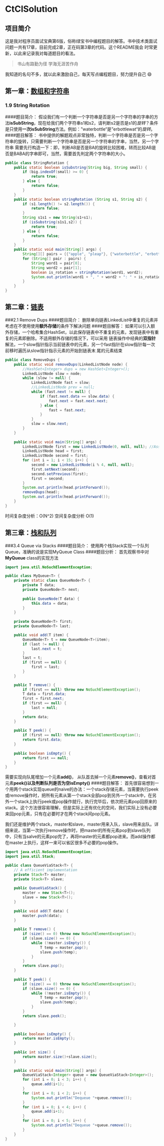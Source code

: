# CtClSolution

## 项目简介

这是我对程序员面试宝典第6版，俗称绿宝书中编程题目的解答。书中技术类面试问题一共有17章，目前完成2章，正在码第3章的代码。这个README我会
时常更新，以此来记录我对每道题目的看法。

> 书山有路勤为径 学海无涯苦作舟

我知道的名句不多，就以此来激励自己，每天写点编程题目，努力提升自己 :smile:

## 第一章：[数组和字符串](https://github.com/JinhaiZ/CtClSolution/tree/master/src/Chapter1)

### 1.9 String Rotation
####题目简介：
假设我们有一个判断一个字符串是否是另一个字符串的字串的方法**isSubString**，现在给我们两个字符串s1和s2，请判断s2是否是s1的*旋转*？条件
是只使用**一次isSubString**方法。例如：”waterbottle“是”erbottlewat“的*旋转*。
####题目解答：
书中提供的解题观点非常独特，判断一个字符串是否是另一个字符串的旋转，只需要判断一个字符串是否是另一个字符串的字串，当然，另一个字符串
需要先行构造一下：即，判断AB是否是BA的旋转比较困难，转而比较AB是否是BABA的字串即可，当然，需要首先判定两个字符串的大小。
```java
public class StringRotation {
	public static boolean isSubstring(String big, String small) {
		if (big.indexOf(small) >= 0) {
			return true;
		} else {
			return false;
		}
	}
	public static boolean stringRotation (String s1, String s2) {
		if (s1.length() != s2.length()) {
			return false;
		}
		String s1s1 = new String(s1+s1);
		if (isSubstring(s1s1,s2)) {
			return true;
		} else {
			return false;
		}
	}
	public static void main(String[] args) {
		String[][] pairs = {{"apple", "pleap"}, {"waterbottle", "erbottlewat"}, {"camera", "macera"}};
		for (String[] pair : pairs) {
			String word1 = pair[0];
			String word2 = pair[1];
			boolean is_rotation = stringRotation(word1, word2);
			System.out.println(word1 + ", " + word2 + ": " + is_rotation);
		}
	}
}
```

## 第二章：[链表](https://github.com/JinhaiZ/CtClSolution/tree/master/src/Chapter2) 

###2.1 Remove Dups
####题目简介：
删除单向链表LinkedList中重复的元素并考虑在不使用使用**额外存储**的条件下解决问题
####题目解答：
如果可以引入额外存储，一个哈希集合HashSet，以此保存链表中不重复的元素，发现链表中有重复的元素即删除。不适用额外存储的情况下，可以采用
链表操作中经典的**双指针**解法，一个slow指针指示当前链表中的元素，另一个fast指针在slow指针每一次前移时遍历从slow指针指示元素的开始到链表末
尾的元素结束
```java
public class RemoveDups {
	public static void removeDups(LinkedListNode node) {
		//HashSet<Integer> dups = new HashSet<Integer>();
		LinkedListNode slow = node;
		while (slow != null) {
			LinkedListNode fast = slow;
			//LinkedListNode prev = null;
			while (fast.next != null) {
				if (fast.next.data == slow.data) {
					fast.next = fast.next.next;
				} else {
					fast = fast.next;
				}
			}
			slow = slow.next;
		}
	}
	
	public static void main(String[] args) {	
		LinkedListNode first = new LinkedListNode(0, null, null); //AssortedMethods.randomLinkedList(1000, 0, 2);
		LinkedListNode head = first;
		LinkedListNode second = first;
		for (int i = 1; i < 15; i++) {
			second = new LinkedListNode(i % 4, null, null);
			first.setNext(second);
			second.setPrevious(first);
			first = second;
		}
		System.out.println(head.printForward());
		removeDups(head);
		System.out.println(head.printForward());
	}
}
```
时间复杂度分析：O(N^2)
空间复杂度分析 O(1)

## 第三章：[栈和队列](https://github.com/JinhaiZ/CtClSolution/tree/master/src/Chapter3) 

###3.4 Queue via Stacks
####题目简介：
使用两个栈Stack实现一个队列Queue，准确的说是实现MyQueue Class
####题目分析：
首先观察书中对**MyQueue** class的实现方法
```java
import java.util.NoSuchElementException;

public class MyQueue<T> {
	private static class QueueNode<T> {
		private T data;
		private QueueNode<T> next;
		
		public QueueNode(T data) {
			this.data = data;
		}
	}
	
	private QueueNode<T> first;
	private QueueNode<T> last;

	public void add(T item) { 
		QueueNode<T> t = new QueueNode<T>(item);
		if (last != null) {
			last.next = t;
		}
		last = t;
		if (first == null) {
			first = last;
		}
	} 

	public T remove() {
		if (first == null) throw new NoSuchElementException();
		T data = first.data;
		first = first.next;
		if (first == null) {
			last = null;
		}
		return data;
	}
	
	public T peek() {
		if (first == null) throw new NoSuchElementException();
		return first.data;
	}
	
	public boolean isEmpty() {
		return first == null;
	}
}
```
需要实现向队尾增加一个元素**add()**， 从队首去掉一个元素**remove()**，查看对首元素**peek()**以及判断队列是否为空**isEmpty()**
####题目解答：
首先很容易想到一个用两个stack实现queue的naive的办法：一个stack存储元素，当需要执行peek或remove操作时，把所有元素从第一个stack全部pop到另外一个stack中，在另外一个stack上执行peek或pop操作就行，执行完毕后，依次把元素pop回原来的stack。这个方法很容易理解，但是实际上还有优化的空间，我们实际上没有必要来回pop元素，只有在必要时才在两个stack间pop元素。

我们还是维护两个stack，master和slave，master用来入队，slave用来出队。详细来说，当第一次执行remove操作时，把master的所有元素pop到slave队列中，只有当salve的元素pop完了，再将master的元素都pop进来。而add操作都在master上执行，这样一来可以省区很多不必要的pop操作。
```java
import java.util.NoSuchElementException;
import java.util.Stack;

public class QueueViaStack<T> {
	// A efficient implementation
	private Stack<T> master;
	private Stack<T> slave;
	
	public QueueViaStack() {
		master = new Stack<T>();
		slave = new Stack<T>();
	}
	
	public void add(T data) {
		master.push(data);
	}
	
	public T remove() {
		if (size() == 0) throw new NoSuchElementException();
		if (slave.size() == 0) {
			while (!master.isEmpty()) {
				T temp = master.pop();
				slave.push(temp);
			}
		}
		return slave.pop();
	} 
	
	public T peek() {
		if (size() == 0) throw new NoSuchElementException();
		if (slave.size() == 0) {
			while (!master.isEmpty()) {
				T temp = master.pop();
				slave.push(temp);
			}
		}
		return slave.peek();

	}
	
	public boolean isEmpty() {
		return master.isEmpty();
	}
	
	public int size() {
		return master.size()+slave.size();
	}
	
	public static void main(String[] args) {
		QueueViaStack<Integer> queue = new QueueViaStack<Integer>();
		for (int i = 0; i < 3; i++) {
			queue.add(i+1);
		}
		for (int i = 0; i < 2; i++) {
			System.out.println("Dequeue "+queue.remove());
		}
		for (int i = 0; i < 4; i++) {
			queue.add(i+1);
		}
		for (int i = 0; i < 5; i++) {
			System.out.println("Dequeue "+queue.remove());
		}
	}
}
```
